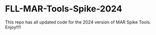 # FLL-MAR-Tools-Spike-2024
This repo has all updated code for the 2024 version of MAR Spike Tools. Enjoy!!!!
